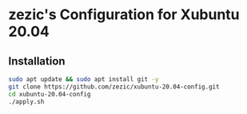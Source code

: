 # zezic's Configuration for Xubuntu 20.04

## Installation

```bash
sudo apt update && sudo apt install git -y
git clone https://github.com/zezic/xubuntu-20.04-config.git
cd xubuntu-20.04-config
./apply.sh
```

